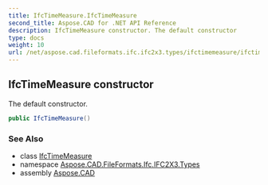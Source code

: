 ```yaml
---
title: IfcTimeMeasure.IfcTimeMeasure
second_title: Aspose.CAD for .NET API Reference
description: IfcTimeMeasure constructor. The default constructor
type: docs
weight: 10
url: /net/aspose.cad.fileformats.ifc.ifc2x3.types/ifctimemeasure/ifctimemeasure/
---
```

## IfcTimeMeasure constructor

The default constructor.

```csharp
public IfcTimeMeasure()
```

### See Also

* class [IfcTimeMeasure](../)
* namespace [Aspose.CAD.FileFormats.Ifc.IFC2X3.Types](../../ifctimemeasure/)
* assembly [Aspose.CAD](../../../)


